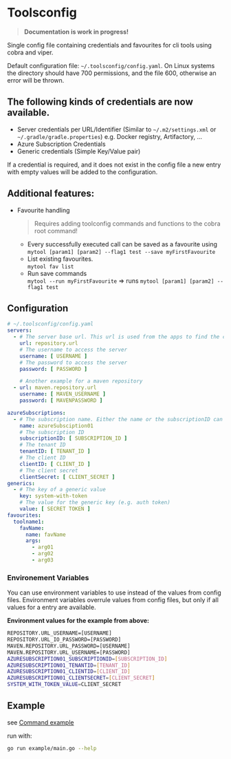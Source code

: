 # Toolsconfig

> **Documentation is work in progress!**

Single config file containing credentials and favourites for cli tools using cobra and viper.

Default configuration file: `~/.toolsconfig/config.yaml`.
On Linux systems the directory should have 700 permissions, and the file 600, otherwise an error will be thrown.

## The following kinds of credentials are now available.

- Server credentials per URL/Identifier (Similar to `~/.m2/settings.xml` or `~/.gradle/gradle.properties`) e.g. Docker registry, Artifactory, ...
- Azure Subscription Credentials
- Generic credentials (Simple Key/Value pair)

If a credential is required, and it does not exist in the config file a new entry with empty values will be added to the configuration.

## Additional features:

- Favourite handling
  > Requires adding toolconfig commands and functions to the cobra root command!
  - Every successfully executed call can be saved as a favourite using\
    `mytool [param1] [param2] --flag1 test --save myFirstFavourite`
  - List existing favourites.\
    `mytool fav list`
  - Run save commands\
    `mytool --run myFirstFavourite` => runs `mytool [param1] [param2] --flag1 test`

## Configuration

```yaml
# ~/.toolsconfig/config.yaml
servers:
  - # The server base url. This url is used from the apps to find the credentials for the server
    url: repository.url
    # The username to access the server
    username: [ USERNAME ]
    # The password to access the server
    password: [ PASSWORD ]

    # Another example for a maven repository
  - url: maven.repository.url
    username: [ MAVEN_USERNAME ]
    password: [ MAVENPASSWORD ]

azureSubscriptions:
  - # The subscription name. Either the name or the subscriptionID can be used from the tools to get teh credentials 
    name: azureSubsciption01
    # The subscription ID
    subscriptionID: [ SUBSCRIPTION_ID ]
    # The tenant ID
    tenantID: [ TENANT_ID ]
    # The client ID
    clientID: [ CLIENT_ID ]
    # The client secret
    clientSecret: [ CLIENT_SECRET ]
generics:
  - # The key of a generic value 
    key: system-with-token
    # The value for the generic key (e.g. auth token)
    value: [ SECRET TOKEN ]
favourites:
  toolname1:
    favName:
      name: favName
      args:
        - arg01
        - arg02
        - arg03
```

### Environement Variables

You can use environment variables to use instead of the values from config files. Environment variables overrule values from config files,
but only if all values for a entry are available.

**Environment values for the example from above:**

```bash
REPOSITORY.URL_USERNAME=[USERNAME]
REPOSITORY.URL_IO_PASSWORD=[PASSWORD]
MAVEN.REPOSITORY.URL_PASSWORD=[USERNAME] 
MAVEN.REPOSITORY.URL_USERNAME=[PASSWORD]
AZURESUBSCRIPTION01_SUBSCRIPTIONID=[SUBSCRIPTION_ID]
AZURESUBSCRIPTION01_TENANTID=[TENANT_ID]
AZURESUBSCRIPTION01_CLIENTID=[CLIENT_ID]
AZURESUBSCRIPTION01_CLIENTSECRET=[CLIENT_SECRET]
SYSTEM_WITH_TOKEN_VALUE=CLIENT_SECRET
```

## Example

see [Command example](example/main.go)

run with:

```bash
go run example/main.go --help
```
